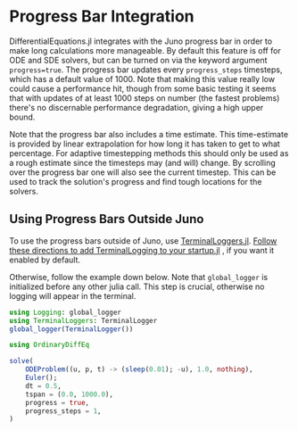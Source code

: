 # Progress Bar Integration

DifferentialEquations.jl integrates with the Juno progress bar in order to make
long calculations more manageable. By default this feature is off for ODE and
SDE solvers, but can be turned on via the keyword argument `progress=true`.
The progress bar updates every `progress_steps` timesteps, which has a default
value of 1000. Note that making this value really low could cause a performance
hit, though from some basic testing it seems that with updates of at least
1000 steps on number (the fastest problems) there's no discernable performance degradation,
giving a high upper bound.

Note that the progress bar also includes a time estimate. This time-estimate is provided
by linear extrapolation for how long it has taken to get to what percentage. For
adaptive timestepping methods this should only be used as a rough estimate since
the timesteps may (and will) change. By scrolling over the progress bar one will
also see the current timestep. This can be used to track the solution's progress
and find tough locations for the solvers.

## Using Progress Bars Outside Juno

To use the progress bars outside of Juno, use [TerminalLoggers.jl](https://github.com/c42f/TerminalLoggers.jl).
[Follow these directions to add TerminalLogging to your startup.jl](https://c42f.github.io/TerminalLoggers.jl/stable/#Installation-and-setup-1)
, if you want it enabled by default.

Otherwise, follow the example down below. Note that `global_logger` is initialized 
before any other julia call. This step is crucial, otherwise no logging will 
appear in the terminal.

```julia
using Logging: global_logger
using TerminalLoggers: TerminalLogger
global_logger(TerminalLogger())

using OrdinaryDiffEq

solve(
    ODEProblem((u, p, t) -> (sleep(0.01); -u), 1.0, nothing),
    Euler();
    dt = 0.5,
    tspan = (0.0, 1000.0),
    progress = true,
    progress_steps = 1,
)
```
